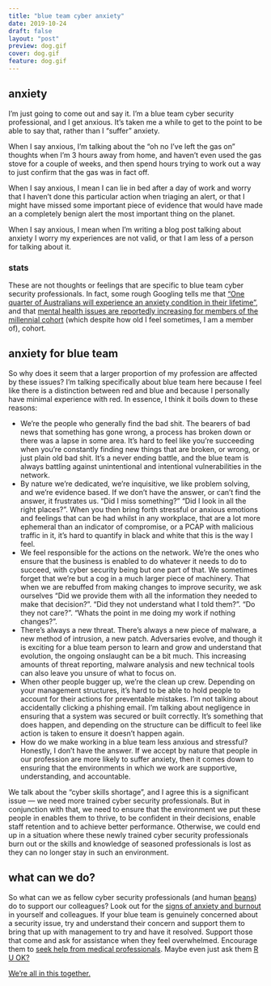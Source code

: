```yaml
---
title: "blue team cyber anxiety"
date: 2019-10-24
draft: false
layout: "post"
preview: dog.gif
cover: dog.gif
feature: dog.gif
---
```


## anxiety
I’m just going to come out and say it. I’m a blue team cyber security professional, and I get anxious. It’s taken me a while to get to the point to be able to say that, rather than I “suffer” anxiety.

When I say anxious, I’m talking about the “oh no I’ve left the gas on” thoughts when I’m 3 hours away from home, and haven’t even used the gas stove for a couple of weeks, and then spend hours trying to work out a way to just confirm that the gas was in fact off.

When I say anxious, I mean I can lie in bed after a day of work and worry that I haven’t done this particular action when triaging an alert, or that I might have missed some important piece of evidence that would have made an a completely benign alert the most important thing on the planet.

When I say anxious, I mean when I’m writing a blog post talking about anxiety I worry my experiences are not valid, or that I am less of a person for talking about it.

### stats
These are not thoughts or feelings that are specific to blue team cyber security professionals. In fact, some rough Googling tells me that [“One quarter of Australians will experience an anxiety condition in their lifetime”](https://www.beyondblue.org.au/media/statistics), and that [mental health issues are reportedly increasing for members of the millennial cohort](https://www.businessinsider.com/millennials-mental-health-burnout-lonely-depressed-money-stress/?r=AU&IR=T) (which despite how old I feel sometimes, I am a member of), cohort.

## anxiety for blue team
So why does it seem that a larger proportion of my profession are affected by these issues? I’m talking specifically about blue team here because I feel like there is a distinction between red and blue and because I personally have minimal experience with red. In essence, I think it boils down to these reasons:

- We’re the people who generally find the bad shit. The bearers of bad news that something has gone wrong, a process has broken down or there was a lapse in some area. It’s hard to feel like you’re succeeding when you’re constantly finding new things that are broken, or wrong, or just plain old bad shit. It’s a never ending battle, and the blue team is always battling against unintentional and intentional vulnerabilities in the network.
- By nature we’re dedicated, we’re inquisitive, we like problem solving, and we’re evidence based. If we don’t have the answer, or can’t find the answer, it frustrates us. “Did I miss something?” “Did I look in all the right places?”. When you then bring forth stressful or anxious emotions and feelings that can be had whilst in any workplace, that are a lot more ephemeral than an indicator of compromise, or a PCAP with malicious traffic in it, it’s hard to quantify in black and white that this is the way I feel.
- We feel responsible for the actions on the network. We’re the ones who ensure that the business is enabled to do whatever it needs to do to succeed, with cyber security being but one part of that. We sometimes forget that we’re but a cog in a much larger piece of machinery. That when we are rebuffed from making changes to improve security, we ask ourselves “Did we provide them with all the information they needed to make that decision?”. “Did they not understand what I told them?”. “Do they not care?”. “Whats the point in me doing my work if nothing changes?”.
- There’s always a new threat. There’s always a new piece of malware, a new method of intrusion, a new patch. Adversaries evolve, and though it is exciting for a blue team person to learn and grow and understand that evolution, the ongoing onslaught can be a bit much. This increasing amounts of threat reporting, malware analysis and new technical tools can also leave you unsure of what to focus on.
- When other people bugger up, we’re the clean up crew. Depending on your management structures, it’s hard to be able to hold people to account for their actions for preventable mistakes. I’m not talking about accidentally clicking a phishing email. I’m talking about negligence in ensuring that a system was secured or built correctly. It’s something that does happen, and depending on the structure can be difficult to feel like action is taken to ensure it doesn’t happen again.
- How do we make working in a blue team less anxious and stressful? Honestly, I don’t have the answer. If we accept by nature that people in our profession are more likely to suffer anxiety, then it comes down to ensuring that the environments in which we work are supportive, understanding, and accountable.

We talk about the “cyber skills shortage”, and I agree this is a significant issue — we need more trained cyber security professionals. But in conjunction with that, we need to ensure that the environment we put these people in enables them to thrive, to be confident in their decisions, enable staff retention and to achieve better performance. Otherwise, we could end up in a situation where these newly trained cyber security professionals burn out or the skills and knowledge of seasoned professionals is lost as they can no longer stay in such an environment.

## what can we do?
So what can we as fellow cyber security professionals (and human [beans](https://www.youtube.com/watch?v=gp9xu9qdQqc)) do to support our colleagues? Look out for the [signs of anxiety and burnout](https://www.beyondblue.org.au/the-facts/anxiety/signs-and-symptoms) in yourself and colleagues. If your blue team is genuinely concerned about a security issue, try and understand their concern and support them to bring that up with management to try and have it resolved. Support those that come and ask for assistance when they feel overwhelmed. Encourage them to [seek help from medical professionals](https://www.beyondblue.org.au/get-support/who-can-assist). Maybe even just ask them [R U OK?](https://www.ruok.org.au/how-to-ask)

[We’re all in this together.](https://www.youtube.com/watch?v=gbrbUfYSt0E)